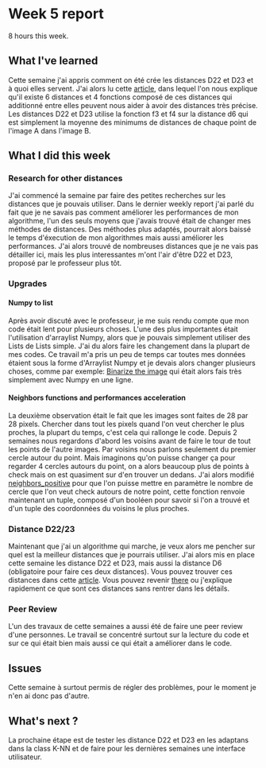 # Week 5 report

8 hours this week.

## What I've learned

Cette semaine j'ai appris comment on été crée les distances D22 et D23 et à quoi elles servent. J'ai alors lu cette [article](https://www.researchgate.net/publication/290011464_Modifications_of_hausdorff_distance_for_object_matching), dans lequel l'on nous explique qu'il existe 6 distances et 4 fonctions composé de ces distances qui additionné entre elles peuvent nous aider à avoir des distances très précise. Les distances D22 et D23 utilise la fonction f3 et f4 sur la distance d6 qui est simplement la moyenne des minimums de distances de chaque point de l'image A dans l'image B.

## What I did this week

### Research for other distances

J'ai commencé la semaine par faire des petites recherches sur les distances que je pouvais utiliser. Dans le dernier weekly report j'ai parlé du fait que je ne savais pas comment améliorer les performances de mon algorithme, l'un des seuls moyens que j'avais trouvé était de changer mes méthodes de distances. Des méthodes plus adaptés, pourrait alors baissé le temps d'éxecution de mon algorithmes mais aussi améliorer les performances.
J'ai alors trouvé de nombreuses distances que je ne vais pas détailler ici, mais les plus interessantes m'ont l'air d'être D22 et D23, proposé par le professeur plus tôt.

### Upgrades

#### Numpy to list

Après avoir discuté avec le professeur, je me suis rendu compte que mon code était lent pour plusieurs choses. L'une des plus importantes était l'utilisation d'arraylist Numpy, alors que je pouvais simplement utiliser des Lists de Lists simple. J'ai du alors faire les changement dans la plupart de mes codes. Ce travail m'a pris un peu de temps car toutes mes données étaient sous la forme d'Arraylist Numpy et je devais alors changer plusieurs choses, comme par exemple: [Binarize the image](https://github.com/mathisdesaulty/MathisDESAULTY/blob/a31945060205931cf925a90a1cedf2749448470a/Object/image_user.py#L39-L45) qui était alors fais très simplement avec Numpy en une ligne.

#### Neighbors functions and performances acceleration

La deuxième observation était le fait que les images sont faites de 28 par 28 pixels. Chercher dans tout les pixels quand l'on veut chercher le plus proches, la plupart du temps, c'est cela qui rallonge le code. Depuis 2 semaines nous regardons d'abord les voisins avant de faire le tour de tout les points de l'autre images. Par voisins nous parlons seulement du premier cercle autour du point. Mais imaginons qu'on puisse changer ça pour regarder 4 cercles autours du point, on a alors beaucoup plus de points à check mais on est quasiment sur d'en trouver un dedans. J'ai alors modifié [neighbors_positive](https://github.com/mathisdesaulty/MathisDESAULTY/blob/a31945060205931cf925a90a1cedf2749448470a/Object/math_tool.py#L32-L57) pour que l'on puisse mettre en paramètre le nombre de cercle que l'on veut check autours de notre point, cette fonction renvoie maintenant un tuple, composé d'un booléen pour savoir si l'on a trouvé et d'un tuple des coordonnées du voisins le plus proches.

### Distance D22/23

Maintenant que j'ai un algorithme qui marche, je veux alors me pencher sur quel est la meilleur distances que je pourrais utiliser. J'ai alors mis en place cette semaine les distance D22 et D23, mais aussi la distance D6 (obligatoire pour faire ces deux distances). Vous pouvez trouver ces distances dans cette [article](https://www.researchgate.net/publication/290011464_Modifications_of_hausdorff_distance_for_object_matching). Vous pouvez revenir [there](https://github.com/mathisdesaulty/MathisDESAULTY/blob/a31945060205931cf925a90a1cedf2749448470a/Documentation/week%205%20report.md#L7) ou j'explique rapidement ce que sont ces distances sans rentrer dans les détails.

### Peer Review 
L'un des travaux de cette semaines a aussi été de faire une peer review d'une personnes. Le travail se concentré surtout sur la lecture du code et sur ce qui était bien mais aussi ce qui était a améliorer dans le code. 

## Issues

Cette semaine à surtout permis de régler des problèmes, pour le moment je n'en ai donc pas d'autre.

## What's next ?    

La prochaine étape est de tester les distance D22 et D23 en les adaptans dans la class K-NN et de faire pour les dernières semaines une interface utilisateur.